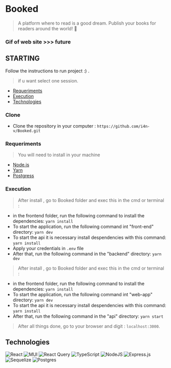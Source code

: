 # Booked

> A platform where to read is a good dream. Publish your books for readers around the world! 📘

### Gif of web site >>> future

## STARTING

Follow the instructions to run project :)
.

> if u want select one session.

- [Requeriments](#Requeriments)
- [Execution](#Execution)
- [Technologies](#Technologies)

### Clone

- Clone the repository in your computer : `https://github.com/i4n-v/Booked.git`

### Requeriments

> You will need to install in your machine

- [Node.js](https://nodejs.org/en/)
- [Yarn](https://yarnpkg.com/)
- [Postgress](https://www.postgresql.org/)

### Execution
> After install , go to Booked folder and exec this in the cmd or terminal : 
- in the frontend folder, run the following command to install the dependencies: ``` yarn install ```
- To start the application, run the following command int "front-end" directory: ``` yarn dev ```
- To start the api it is necessary install despendencies with this command: ``` yarn install ```
- Apply your credentials in ``` .env ``` file
- After that, run the following command in the "backend" directory: ``` yarn dev ``` 

> After install , go to Booked folder and exec this in the cmd or terminal :

- in the frontend folder, run the following command to install the dependencies: `yarn install`
- To start the application, run the following command int "web-app" directory: `yarn dev`
- To start the api it is necessary install despendencies with this command: `yarn install`
- After that, run the following command in the "api" directory: `yarn start`

> After all things done, go to your browser and digit : `localhost:3000`.

## Technologies

![React](https://img.shields.io/badge/react-%2320232a.svg?style=for-the-badge&logo=react&logoColor=%2361DAFB)
![MUI](https://img.shields.io/badge/MUI-%230081CB.svg?style=for-the-badge&logo=mui&logoColor=white)
![React Query](https://img.shields.io/badge/-React%20Query-FF4154?style=for-the-badge&logo=react%20query&logoColor=white)
![TypeScript](https://img.shields.io/badge/typescript-%23007ACC.svg?style=for-the-badge&logo=typescript&logoColor=white)
![NodeJS](https://img.shields.io/badge/node.js-6DA55F?style=for-the-badge&logo=node.js&logoColor=white)
![Express.js](https://img.shields.io/badge/express.js-%23404d59.svg?style=for-the-badge&logo=express&logoColor=%2361DAFB)
![Sequelize](https://img.shields.io/badge/Sequelize-52B0E7?style=for-the-badge&logo=Sequelize&logoColor=white)
![Postgres](https://img.shields.io/badge/postgres-%23316192.svg?style=for-the-badge&logo=postgresql&logoColor=white)
